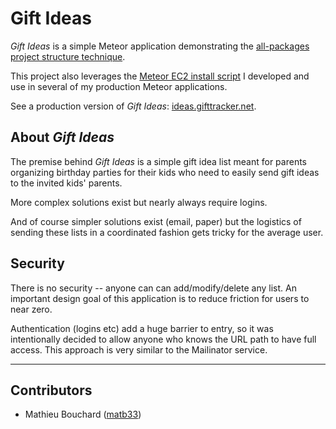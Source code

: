 # Gift Ideas

*Gift Ideas* is a simple Meteor application demonstrating the [all-packages
project structure technique](www.matb33.me/2013/09/05/meteor-project-structure.html).

This project also leverages the [Meteor EC2 install script](https://github.com/matb33/meteor-ec2-install)
I developed and use in several of my production Meteor applications.

See a production version of *Gift Ideas*: [ideas.gifttracker.net](http://ideas.gifttracker.net/).

## About *Gift Ideas*

The premise behind *Gift Ideas* is a simple gift idea list meant for parents
organizing birthday parties for their kids who need to easily send gift ideas
to the invited kids' parents.

More complex solutions exist but nearly always require logins.

And of course simpler solutions exist (email, paper) but the logistics of
sending these lists in a coordinated fashion gets tricky for the average user.

## Security

There is no security -- anyone can can add/modify/delete any list. An important
design goal of this application is to reduce friction for users to near zero.

Authentication (logins etc) add a huge barrier to entry, so it was intentionally
decided to allow anyone who knows the URL path to have full access. This
approach is very similar to the Mailinator service.

--------------------------------------------------------------------------------

## Contributors

- Mathieu Bouchard ([matb33](https://github.com/matb33))